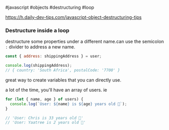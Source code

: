 #javascript #objects #destructuring #loop

https://h.daily-dev-tips.com/javascript-object-destructuring-tips

###  Destructure inside a loop

destructure some properties under a different name.can use the semicolon `:` divider to address a new name.  

```js
const { address: shippingAddress } = user;

console.log(shippingAddress);
// { country: 'South Africa', postalCode: '7700' }

```

great way to create variables that you can directly use.  

a lot of the time, you'll have an array of users. ie  

```js
for (let { name, age } of users) {
  console.log(`User: ${name} is ${age} years old 🎉`);
}

// 'User: Chris is 33 years old 🎉'
// 'User: Yaatree is 2 years old 🎉'


```